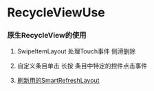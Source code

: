 # RecycleViewUse

### 原生RecycleView的使用


1. SwipeItemLayout 处理Touch事件 侧滑删除

1. 自定义条目单击 长按 条目中特定的控件点击事件

1. [刷新用的SmartRefreshLayout](https://github.com/scwang90/SmartRefreshLayout)
